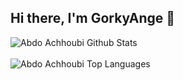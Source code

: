 ## Hi there, I'm GorkyAnge 👋

<img align="center" src="https://github-readme-stats.vercel.app/api?username=GorkyAnge&include_all_commits=true&count_private=true&show_icons=true&line_height=30&title_color=CDB4DB&icon_color=CDB4DB&text_color=D3D3D3&bg_color=0A0A0A" alt="Abdo Achhoubi Github Stats">
<br />
<br />
<img src="https://github-readme-stats.vercel.app/api/top-langs/?username=GorkyAnge&layout=compact&theme=dark&bg_color=0A0A0A" alt="Abdo Achhoubi Top Languages"/>
<br />
<br />
<br />
